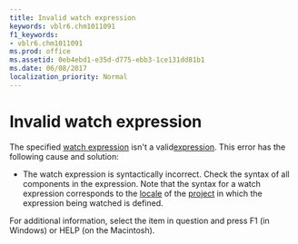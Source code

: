 ```yaml
---
title: Invalid watch expression
keywords: vblr6.chm1011091
f1_keywords:
- vblr6.chm1011091
ms.prod: office
ms.assetid: 0eb4ebd1-e35d-d775-ebb3-1ce131dd81b1
ms.date: 06/08/2017
localization_priority: Normal
---
```



# Invalid watch expression

The specified [watch expression](../../Glossary/vbe-glossary.md#watch-expression) isn't a valid[expression](../../Glossary/vbe-glossary.md#expression). This error has the following cause and solution:



- The watch expression is syntactically incorrect. Check the syntax of all components in the expression. Note that the syntax for a watch expression corresponds to the [locale](../../Glossary/vbe-glossary.md#locale) of the [project](../../Glossary/vbe-glossary.md#project) in which the expression being watched is defined.
    

For additional information, select the item in question and press F1 (in Windows) or HELP (on the Macintosh).

